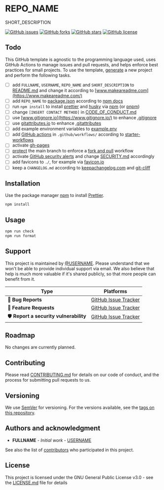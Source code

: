 # REPO_NAME

SHORT_DESCRIPTION

[![GitHub issues](https://img.shields.io/github/issues/USERNAME/REPO_NAME.svg)](https://github.com/USERNAME/REPO_NAME/issues)
[![GitHub forks](https://img.shields.io/github/forks/USERNAME/REPO_NAME.svg)](https://github.com/USERNAME/REPO_NAME/network)
[![GitHub stars](https://img.shields.io/github/stars/USERNAME/REPO_NAME.svg)](https://github.com/USERNAME/REPO_NAME/stargazers)
[![GitHub license](https://img.shields.io/github/license/USERNAME/REPO_NAME.svg)](https://github.com/USERNAME/REPO_NAME/blob/main/LICENSE.md)

## Todo

This GitHub template is agnostic to the programming language used, uses GitHub Actions to manage issues and pull requests, and helps enforce best practices for small projects. To use the template, [generate](https://github.com/maehr/github-template/generate) a new project and perform the following tasks.

- [ ] add `FULLNAME`, `USERNAME`, `REPO_NAME` and `SHORT_DESCRIPTION` to [README.md](README.md) and change it according to [www.makeareadme.com](https://www.makeareadme.com/)
- [ ] add `REPO_NAME` to [package.json](package.json) according to [npm docs](https://docs.npmjs.com/cli/v7/configuring-npm/package-json)
- [ ] run `npm install` to install [prettier](https://prettier.io/) and [husky](https://github.com/typicode/husky) via [npm](https://docs.npmjs.com/downloading-and-installing-node-js-and-npm) (or [pnpm](https://pnpm.io/))
- [ ] change `[INSERT CONTACT METHOD]` in [CODE_OF_CONDUCT.md](CODE_OF_CONDUCT.md)
- [ ] use [www.gitignore.io](https://www.gitignore.io/) to enhance [.gitignore](.gitignore)
- [ ] use [gitattributes.io](https://gitattributes.io/) to enhance [.gitattributes](.gitattributes)
- [ ] add example environment variables to [example.env](example.env)
- [ ] add [GitHub actions](https://docs.github.com/en/actions) in `.github/workflows/` according to [starter-workflows](https://github.com/actions/starter-workflows)
- [ ] activate [gh-pages](https://help.github.com/en/articles/configuring-a-publishing-source-for-github-pages)
- [ ] [protect](https://help.github.com/en/articles/configuring-protected-branches) the main branch to enforce a [fork and pull](https://gist.github.com/Chaser324/ce0505fbed06b947d962) workflow
- [ ] activate [GitHub security alerts](https://github.blog/2017-11-16-introducing-security-alerts-on-github/) and change [SECURITY.md](SECURITY.md) accordingly
- [ ] add favicons to `./`, for example via [favicon.io](https://favicon.io/)
- [ ] keep a `CHANGELOG.md` according to [keepachangelog.com](https://keepachangelog.com/) and [git-cliff](https://github.com/orhun/git-cliff)

## Installation

Use the package manager [npm](https://docs.npmjs.com/downloading-and-installing-node-js-and-npm) to install [Prettier](https://prettier.io/).

```bash
npm install
```

## Usage

```bash
npm run check
npm run format
```

## Support

This project is maintained by [@USERNAME](https://github.com/USERNAME). Please understand that we won't be able to provide individual support via email. We also believe that help is much more valuable if it's shared publicly, so that more people can benefit from it.

| Type                                  | Platforms                                                            |
| ------------------------------------- | -------------------------------------------------------------------- |
| 🚨 **Bug Reports**                    | [GitHub Issue Tracker](https://github.com/USERNAME/REPO_NAME/issues) |
| 🎁 **Feature Requests**               | [GitHub Issue Tracker](https://github.com/USERNAME/REPO_NAME/issues) |
| 🛡 **Report a security vulnerability** | [GitHub Issue Tracker](https://github.com/USERNAME/REPO_NAME/issues) |

## Roadmap

No changes are currently planned.

## Contributing

Please read [CONTRIBUTING.md](CONTRIBUTING.md) for details on our code of conduct, and the process for submitting pull requests to us.

## Versioning

We use [SemVer](http://semver.org/) for versioning. For the versions available, see the [tags on this repository](https://github.com/USERNAME/REPO_NAME/tags).

## Authors and acknowledgment

- **FULLNAME** - _Initial work_ - [USERNAME](https://github.com/USERNAME)

See also the list of [contributors](https://github.com/USERNAME/REPO_NAME/graphs/contributors) who participated in this project.

## License

This project is licensed under the GNU General Public License v3.0 - see the [LICENSE.md](LICENSE.md) file for details
